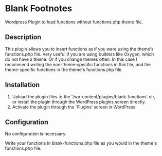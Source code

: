 # Blank Footnotes

Wordpress Plugin to load functions without functions.php theme file.

## Description 

This plugin allows you to insert functions as if you were using the
theme's functions.php file. 
Very useful if you are using builders like Oxygen, which do not have a theme.
Or if you change themes often. 
In this case I recommend writing the non-theme-specific functions in this file,
and the theme-specific functions in the theme's functions.php file.

## Installation

1. Upload the plugin files to the '/wp-content/plugins/blank-functions' dir,
or install the plugin through the WordPress plugins screen directly.
2. Activate the plugin through the 'Plugins' screen in WordPress

## Configuration

No configuration is necessary.

Write your functions in blank-functions.php file as you would 
in the theme's functions.php file.

